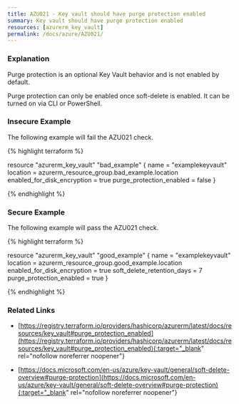 ```yaml
---
title: AZU021 - Key vault should have purge protection enabled
summary: Key vault should have purge protection enabled 
resources: [azurerm_key_vault] 
permalink: /docs/azure/AZU021/
---
```

### Explanation


Purge protection is an optional Key Vault behavior and is not enabled by default.

Purge protection can only be enabled once soft-delete is enabled. It can be turned on via CLI or PowerShell.



### Insecure Example

The following example will fail the AZU021 check.

{% highlight terraform %}

resource "azurerm_key_vault" "bad_example" {
    name                        = "examplekeyvault"
    location                    = azurerm_resource_group.bad_example.location
    enabled_for_disk_encryption = true
    purge_protection_enabled    = false
}

{% endhighlight %}



### Secure Example

The following example will pass the AZU021 check.

{% highlight terraform %}

resource "azurerm_key_vault" "good_example" {
    name                        = "examplekeyvault"
    location                    = azurerm_resource_group.good_example.location
    enabled_for_disk_encryption = true
    soft_delete_retention_days  = 7
    purge_protection_enabled    = true
}

{% endhighlight %}



### Related Links


- [https://registry.terraform.io/providers/hashicorp/azurerm/latest/docs/resources/key_vault#purge_protection_enabled](https://registry.terraform.io/providers/hashicorp/azurerm/latest/docs/resources/key_vault#purge_protection_enabled){:target="_blank" rel="nofollow noreferrer noopener"}

- [https://docs.microsoft.com/en-us/azure/key-vault/general/soft-delete-overview#purge-protection](https://docs.microsoft.com/en-us/azure/key-vault/general/soft-delete-overview#purge-protection){:target="_blank" rel="nofollow noreferrer noopener"}


